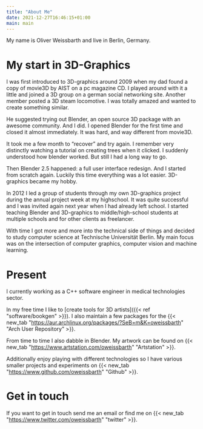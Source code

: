 ```yaml
---
title: "About Me"
date: 2021-12-27T16:46:15+01:00
main: main
---
```


My name is Oliver Weissbarth and live in Berlin, Germany.

# My start in 3D-Graphics

I was first introduced to 3D-graphics around 2009 when my dad found a copy of movie3D by AIST on a pc magazine CD. I played around with it a little and joined a 3D group on a german social networking site. Another member posted a 3D steam locomotive. I was totally amazed and wanted to create something similar.

He suggested trying out Blender, an open source 3D package with an awesome community. And I did. I opened Blender for the first time and closed it almost immediately. It was hard, and way different from movie3D.

It took me a few month to “recover” and try again.
I remember very distinctly watching a tutorial on creating trees when it clicked. I suddenly understood how blender worked. But still  I had a long way to go.

Then Blender 2.5 happened: a full user interface redesign. And I started from scratch again. Luckily this time everything was a lot easier. 3D-graphics became my hobby.

In 2012 I led a group of students through my own 3D-graphics project during the annual project week at my highschool. It was quite successful and I was invited again next year when I had already left school. I started teaching Blender and 3D-graphics to middle/high-school students at multiple schools and for other clients as freelancer.

With time I got more and more into the technical side of things and decided to study computer science at Technische Universität Berlin. My main focus was on the intersection of computer graphics, computer vision and machine learning.


# Present

I currently working as a C++ software engineer in medical technologies sector.

In my free time I like to [create tools for 3D artists]({{< ref "software/bookgen" >}}). I also maintain a few packages for the {{< new_tab "https://aur.archlinux.org/packages/?SeB=m&K=oweissbarth" "Arch User Repository" >}}.

From time to time I also dabble in Blender. My artwork can be found on {{< new_tab "https://www.artstation.com/oweissbarth" "Artstation" >}}.

Additionally enjoy playing with different technologies so I have various smaller projects and experiments on {{< new_tab "https://www.github.com/oweissbarth" "Github" >}}.

# Get in touch
If you want to get in touch send me an email or find me on {{< new_tab "https://www.twitter.com/oweissbarth" "twitter" >}}.